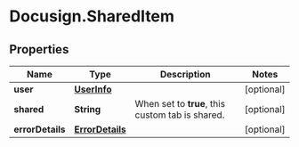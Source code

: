 # Docusign.SharedItem

## Properties
Name | Type | Description | Notes
------------ | ------------- | ------------- | -------------
**user** | [**UserInfo**](UserInfo.md) |  | [optional] 
**shared** | **String** | When set to **true**, this custom tab is shared. | [optional] 
**errorDetails** | [**ErrorDetails**](ErrorDetails.md) |  | [optional] 


